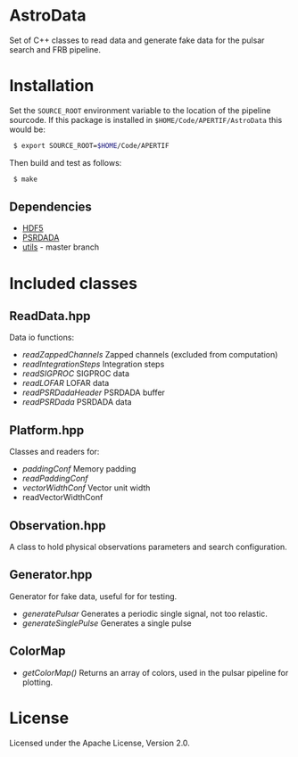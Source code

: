 # AstroData

Set of C++ classes to read data and generate fake data for the pulsar search and FRB pipeline.

# Installation

Set the `SOURCE_ROOT` environment variable to the location of the pipeline sourcode.
If this package is installed in `$HOME/Code/APERTIF/AstroData` this would be:

```bash
 $ export SOURCE_ROOT=$HOME/Code/APERTIF
```

Then build and test as follows:

```bash
 $ make
```

## Dependencies

 * [HDF5](https://support.hdfgroup.org/HDF5/)
 * [PSRDADA](http://psrdada.sourceforge.net/)
 * [utils](https://github.com/isazi/utils) - master branch


# Included classes

## ReadData.hpp

Data io functions:

 * *readZappedChannels* Zapped channels (excluded from computation)
 * *readIntegrationSteps* Integration steps
 * *readSIGPROC* SIGPROC data
 * *readLOFAR* LOFAR data
 * *readPSRDadaHeader* PSRDADA buffer
 * *readPSRDada* PSRDADA data

## Platform.hpp

Classes and readers for:

 * *paddingConf* Memory padding
 * *readPaddingConf* 
 * *vectorWidthConf* Vector unit width
 * readVectorWidthConf

## Observation.hpp

A class to hold physical observations parameters and search configuration.

## Generator.hpp

Generator for fake data, useful for for testing.

 * *generatePulsar* Generates a periodic single signal, not too relastic.
 * *generateSinglePulse* Generates a single pulse

## ColorMap

 * *getColorMap()* Returns an array of colors, used in the pulsar pipeline for plotting.

# License

Licensed under the Apache License, Version 2.0.
